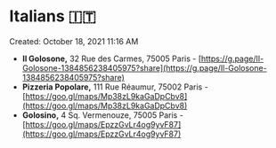 # Italians 🇮🇹

Created: October 18, 2021 11:16 AM

- **Il Golosone,** 32 Rue des Carmes, 75005 Paris - [https://g.page/Il-Golosone-1384856238405975?share](https://g.page/Il-Golosone-1384856238405975?share)
- **Pizzeria Popolare,** 111 Rue Réaumur, 75002 Paris - [https://goo.gl/maps/Mp38zL9kaGaDpCbv8](https://goo.gl/maps/Mp38zL9kaGaDpCbv8)
- **Golosino,** 4 Sq. Vermenouze, 75005 Paris - [https://goo.gl/maps/EpzzGvLr4og9yvF87](https://goo.gl/maps/EpzzGvLr4og9yvF87)